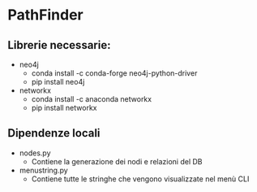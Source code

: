 # PathFinder

## Librerie necessarie:
- neo4j 
    - conda install -c conda-forge neo4j-python-driver
    - pip install neo4j
- networkx
    - conda install -c anaconda networkx
    - pip install networkx

## Dipendenze locali
- nodes.py
    - Contiene la generazione dei nodi e relazioni del DB
- menustring.py
    - Contiene tutte le stringhe che vengono visualizzate nel menù CLI